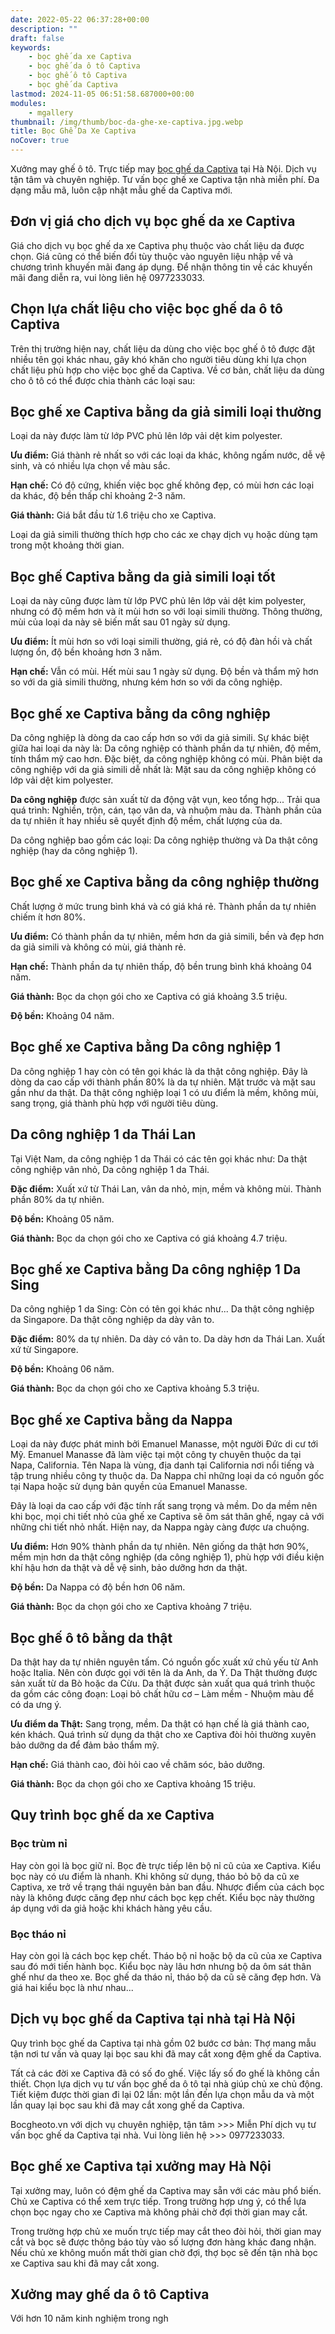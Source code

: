 ```yaml
---
date: 2022-05-22 06:37:28+00:00
description: ""
draft: false
keywords:
    - bọc ghế da xe Captiva
    - bọc ghế da ô tô Captiva
    - bọc ghế ô tô Captiva
    - bọc ghế da Captiva
lastmod: 2024-11-05 06:51:58.687000+00:00
modules:
    - mgallery
thumbnail: /img/thumb/boc-da-ghe-xe-captiva.jpg.webp
title: Bọc Ghế Da Xe Captiva
noCover: true
---
```


Xưởng may ghế ô tô. Trực tiếp may [bọc ghế da Captiva](https://bocgheoto.vn/chvrolet/boc-ghe-da-captiva.html/) tại Hà Nội. Dịch vụ tận tâm và chuyên nghiệp. Tư vấn bọc ghế xe Captiva tận nhà miễn phí. Đa dạng mẫu mã, luôn cập nhật mẫu ghế da Captiva mới.

## Đơn vị giá cho dịch vụ bọc ghế da xe Captiva

Giá cho dịch vụ bọc ghế da xe Captiva phụ thuộc vào chất liệu da được chọn. Giá cũng có thể biến đổi tùy thuộc vào nguyên liệu nhập về và chương trình khuyến mãi đang áp dụng. Để nhận thông tin về các khuyến mãi đang diễn ra, vui lòng liên hệ 0977233033.

## Chọn lựa chất liệu cho việc bọc ghế da ô tô Captiva

Trên thị trường hiện nay, chất liệu da dùng cho việc bọc ghế ô tô được đặt nhiều tên gọi khác nhau, gây khó khăn cho người tiêu dùng khi lựa chọn chất liệu phù hợp cho việc bọc ghế da Captiva. Về cơ bản, chất liệu da dùng cho ô tô có thể được chia thành các loại sau:

## Bọc ghế xe Captiva bằng da giả simili loại thường

Loại da này được làm từ lớp PVC phủ lên lớp vải dệt kim polyester.

**Ưu điểm:** Giá thành rẻ nhất so với các loại da khác, không ngấm nước, dễ vệ sinh, và có nhiều lựa chọn về màu sắc.

**Hạn chế:** Có độ cứng, khiến việc bọc ghế không đẹp, có mùi hơn các loại da khác, độ bền thấp chỉ khoảng 2-3 năm.

**Giá thành:** Giá bắt đầu từ 1.6 triệu cho xe Captiva.

Loại da giả simili thường thích hợp cho các xe chạy dịch vụ hoặc dùng tạm trong một khoảng thời gian.

## Bọc ghế Captiva bằng da giả simili loại tốt

Loại da này cũng được làm từ lớp PVC phủ lên lớp vải dệt kim polyester, nhưng có độ mềm hơn và ít mùi hơn so với loại simili thường. Thông thường, mùi của loại da này sẽ biến mất sau 01 ngày sử dụng.

**Ưu điểm:** Ít mùi hơn so với loại simili thường, giá rẻ, có độ đàn hồi và chất lượng ổn, độ bền khoảng hơn 3 năm.

**Hạn chế:** Vẫn có mùi. Hết mùi sau 1 ngày sử dụng. Độ bền và thẩm mỹ hơn so với da giả simili thường, nhưng kém hơn so với da công nghiệp.

## Bọc ghế xe Captiva bằng da công nghiệp

Da công nghiệp là dòng da cao cấp hơn so với da giả simili. Sự khác biệt giữa hai loại da này là: Da công nghiệp có thành phần da tự nhiên, độ mềm, tính thẩm mỹ cao hơn. Đặc biệt, da công nghiệp không có mùi. Phân biệt da công nghiệp với da giả simili dễ nhất là: Mặt sau da công nghiệp không có lớp vải dệt kim polyester.

**Da công nghiệp** được sản xuất từ da động vật vụn, keo tổng hợp... Trải qua quá trình: Nghiền, trộn, cán, tạo vân da, và nhuộm màu da. Thành phần của da tự nhiên ít hay nhiều sẽ quyết định độ mềm, chất lượng của da.

Da công nghiệp bao gồm các loại: Da công nghiệp thường và Da thật công nghiệp (hay da công nghiệp 1).

## Bọc ghế xe Captiva bằng da công nghiệp thường

Chất lượng ở mức trung bình khá và có giá khá rẻ. Thành phần da tự nhiên chiếm ít hơn 80%.

**Ưu điểm:** Có thành phần da tự nhiên, mềm hơn da giả simili, bền và đẹp hơn da giả simili và không có mùi, giá thành rẻ.

**Hạn chế:** Thành phần da tự nhiên thấp, độ bền trung bình khá khoảng 04 năm.

**Giá thành:** Bọc da chọn gói cho xe Captiva có giá khoảng 3.5 triệu.

**Độ bền:** Khoảng 04 năm.

## Bọc ghế xe Captiva bằng Da công nghiệp 1

Da công nghiệp 1 hay còn có tên gọi khác là da thật công nghiệp. Đây là dòng da cao cấp với thành phần 80% là da tự nhiên. Mặt trước và mặt sau gần như da thật. Da thật công nghiệp loại 1 có ưu điểm là mềm, không mùi, sang trọng, giá thành phù hợp với người tiêu dùng.

## Da công nghiệp 1 da Thái Lan

Tại Việt Nam, da công nghiệp 1 da Thái có các tên gọi khác như: Da thật công nghiệp vân nhỏ, Da công nghiệp 1 da Thái.

**Đặc điểm:** Xuất xứ từ Thái Lan, vân da nhỏ, mịn, mềm và không mùi. Thành phần 80% da tự nhiên.

**Độ bền:** Khoảng 05 năm.

**Giá thành:** Bọc da chọn gói cho xe Captiva có giá khoảng 4.7 triệu.

## Bọc ghế xe Captiva bằng Da công nghiệp 1 Da Sing

Da công nghiệp 1 da Sing: Còn có tên gọi khác như... Da thật công nghiệp da Singapore. Da thật công nghiệp da dày vân to.

**Đặc điểm:** 80% da tự nhiên. Da dày có vân to. Da dày hơn da Thái Lan. Xuất xứ từ Singapore.

**Độ bền:** Khoảng 06 năm.

**Giá thành:** Bọc da chọn gói cho xe Captiva khoảng 5.3 triệu.

## Bọc ghế xe Captiva bằng da Nappa

Loại da này được phát minh bởi Emanuel Manasse, một người Đức di cư tới Mỹ. Emanuel Manasse đã làm việc tại một công ty chuyên thuộc da tại Napa, California. Tên Napa là vùng, địa danh tại California nơi nổi tiếng và tập trung nhiều công ty thuộc da. Da Nappa chỉ những loại da có nguồn gốc tại Napa hoặc sử dụng bản quyền của Emanuel Manasse.

Đây là loại da cao cấp với đặc tính rất sang trọng và mềm. Do da mềm nên khi bọc, mọi chi tiết nhỏ của ghế xe Captiva sẽ ôm sát thân ghế, ngay cả với những chi tiết nhỏ nhất. Hiện nay, da Nappa ngày càng được ưa chuộng.

**Ưu điểm:** Hơn 90% thành phần da tự nhiên. Nên giống da thật hơn 90%, mềm mịn hơn da thật công nghiệp (da công nghiệp 1), phù hợp với điều kiện khí hậu hơn da thật và dễ vệ sinh, bảo dưỡng hơn da thật.

**Độ bền:** Da Nappa có độ bền hơn 06 năm.

**Giá thành:** Bọc da chọn gói cho xe Captiva khoảng 7 triệu.

## Bọc ghế ô tô bằng da thật

Da thật hay da tự nhiên nguyên tấm. Có nguồn gốc xuất xứ chủ yếu từ Anh hoặc Italia. Nên còn được gọi với tên là da Anh, da Ý. Da Thật thường được sản xuất từ da Bò hoặc da Cừu. Da thật được sản xuất qua quá trình thuộc da gồm các công đoạn: Loại bỏ chất hữu cơ – Làm mềm - Nhuộm màu để có da ưng ý.

**Ưu điểm da Thật:** Sang trọng, mềm. Da thật có hạn chế là giá thành cao, kén khách. Quá trình sử dụng da thật cho xe Captiva đòi hỏi thường xuyên bảo dưỡng da để đảm bảo thẩm mỹ.

**Hạn chế:** Giá thành cao, đòi hỏi cao về chăm sóc, bảo dưỡng.

**Giá thành:** Bọc da chọn gói cho xe Captiva khoảng 15 triệu.

## Quy trình bọc ghế da xe Captiva

### Bọc trùm nỉ

Hay còn gọi là bọc giữ nỉ. Bọc đè trực tiếp lên bộ nỉ cũ của xe Captiva. Kiểu bọc này có ưu điểm là nhanh. Khi không sử dụng, tháo bỏ bộ da cũ xe Captiva, xe trở về trạng thái nguyên bản ban đầu. Nhược điểm của cách bọc này là không được căng đẹp như cách bọc kẹp chết. Kiểu bọc này thường áp dụng với da giả hoặc khi khách hàng yêu cầu.

### Bọc tháo nỉ

Hay còn gọi là cách bọc kẹp chết. Tháo bộ nỉ hoặc bộ da cũ của xe Captiva sau đó mới tiến hành bọc. Kiểu bọc này lâu hơn nhưng bộ da ôm sát thân ghế như da theo xe. Bọc ghế da tháo nỉ, tháo bộ da cũ sẽ căng đẹp hơn. Và giá hai kiểu bọc là như nhau...

## Dịch vụ bọc ghế da Captiva tại nhà tại Hà Nội

Quy trình bọc ghế da Captiva tại nhà gồm 02 bước cơ bản: Thợ mang mẫu tận nơi tư vấn và quay lại bọc sau khi đã may cắt xong đệm ghế da Captiva.

Tất cả các đời xe Captiva đã có số đo ghế. Việc lấy số đo ghế là không cần thiết. Chọn lựa dịch vụ tư vấn bọc ghế da ô tô tại nhà giúp chủ xe chủ động. Tiết kiệm được thời gian đi lại 02 lần: một lần đến lựa chọn mẫu da và một lần quay lại bọc sau khi đã may cắt xong ghế da Captiva.

Bocgheoto.vn với dịch vụ chuyên nghiệp, tận tâm >>> Miễn Phí dịch vụ tư vấn bọc ghế da Captiva tại nhà. Vui lòng liên hệ >>> 0977233033.

## Bọc ghế xe Captiva tại xưởng may Hà Nội

Tại xưởng may, luôn có đệm ghế da Captiva may sẵn với các màu phổ biến. Chủ xe Captiva có thể xem trực tiếp. Trong trường hợp ưng ý, có thể lựa chọn bọc ngay cho xe Captiva mà không phải chờ đợi thời gian may cắt.

Trong trường hợp chủ xe muốn trực tiếp may cắt theo đòi hỏi, thời gian may cắt và bọc sẽ được thông báo tùy vào số lượng đơn hàng khác đang nhận. Nếu chủ xe không muốn mất thời gian chờ đợi, thợ bọc sẽ đến tận nhà bọc xe Captiva sau khi đã may cắt xong.

## Xưởng may ghế da ô tô Captiva

Với hơn 10 năm kinh nghiệm trong ngh